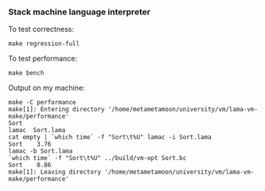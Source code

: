 ### Stack machine language interpreter

To test correctness:

```
make regression-full
```

To test performance:
```
make bench
```

Output on my machine:
```
make -C performance
make[1]: Entering directory '/home/metametamoon/university/vm/lama-vm-make/performance'
Sort
lamac  Sort.lama
cat empty | `which time` -f "Sort\t%U" lamac -i Sort.lama
Sort    3.76
lamac -b Sort.lama
`which time` -f "Sort\t%U" ../build/vm-opt Sort.bc
Sort    0.86
make[1]: Leaving directory '/home/metametamoon/university/vm/lama-vm-make/performance'
```